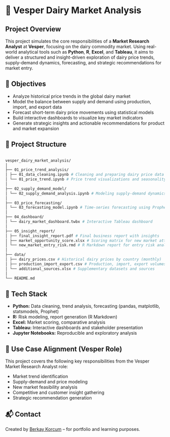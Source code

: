 # 🧪 Vesper Dairy Market Analysis

## Project Overview

This project simulates the core responsibilities of a **Market Research Analyst** at **Vesper**, focusing on the dairy commodity market. Using real-world analytical tools such as **Python**, **R**, **Excel**, and **Tableau**, it aims to deliver a structured and insight-driven exploration of dairy price trends, supply-demand dynamics, forecasting, and strategic recommendations for market entry.

## 🎯 Objectives

- Analyze historical price trends in the global dairy market
- Model the balance between supply and demand using production, import, and export data
- Forecast short-term dairy price movements using statistical models
- Build interactive dashboards to visualize key market indicators
- Generate strategic insights and actionable recommendations for product and market expansion

## 🧩 Project Structure

```bash

vesper_dairy_market_analysis/
│
├── 01_price_trend_analysis/
│ ├── 01_data_cleaning.ipynb # Cleaning and preparing dairy price data
│ └── 01_price_trend.ipynb # Price trend visualizations and seasonality analysis
│
├── 02_supply_demand_model/
│ └── 02_supply_demand_analysis.ipynb # Modeling supply-demand dynamics
│
├── 03_price_forecasting/
│ └── 03_forecasting_model.ipynb # Time-series forecasting using Prophet
│
├── 04_dashboard/
│ └── dairy_market_dashboard.twbx # Interactive Tableau dashboard
│
├── 05_insight_report/
│ ├── final_insight_report.pdf # Final business report with insights
│ ├── market_opportunity_score.xlsx # Scoring matrix for new market attractiveness
│ └── new_market_entry_risk.rmd # R Markdown report for entry risk analysis
│
├── data/
│ ├── dairy_prices.csv # Historical dairy prices by country (monthly)
│ ├── production_import_export.csv # Production, import, export volumes
│ └── additional_sources.xlsx # Supplementary datasets and sources
│
└── README.md

```

## 🔧 Tech Stack

- **Python:** Data cleaning, trend analysis, forecasting (pandas, matplotlib, statsmodels, Prophet)
- **R:** Risk modeling, report generation (R Markdown)
- **Excel:** Market scoring, comparative analysis
- **Tableau:** Interactive dashboards and stakeholder presentation
- **Jupyter Notebooks:** Reproducible and exploratory analysis

## 📌 Use Case Alignment (Vesper Role)

This project covers the following key responsibilities from the Vesper Market Research Analyst role:

- Market trend identification  
- Supply-demand and price modeling  
- New market feasibility analysis  
- Competitive and customer insight gathering  
- Strategic recommendation generation  

## 📬 Contact

Created by [Berkay Korcum](https://github.com/0BerkayK) – for portfolio and learning purposes.

